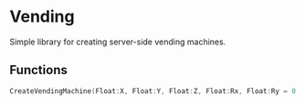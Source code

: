 # Vending
Simple library for creating server-side vending machines.

## Functions
```c
CreateVendingMachine(Float:X, Float:Y, Float:Z, Float:Rx, Float:Ry = 0.0, Float:Rz = 0.0, type = MACHINE_TYPE_SODA)
```
